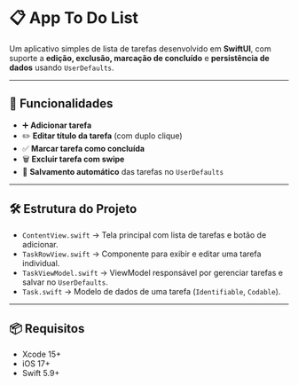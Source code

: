 # 📋 App To Do List

Um aplicativo simples de lista de tarefas desenvolvido em **SwiftUI**, com suporte a **edição, exclusão, marcação de concluído** e **persistência de dados** usando `UserDefaults`.

---

## 🚀 Funcionalidades

- ➕ **Adicionar tarefa**
- ✏️ **Editar título da tarefa** (com duplo clique)
- ✅ **Marcar tarefa como concluída**
- 🗑 **Excluir tarefa com swipe**
- 💾 **Salvamento automático** das tarefas no `UserDefaults`

---

## 🛠 Estrutura do Projeto

- `ContentView.swift` → Tela principal com lista de tarefas e botão de adicionar.  
- `TaskRowView.swift` → Componente para exibir e editar uma tarefa individual.  
- `TaskViewModel.swift` → ViewModel responsável por gerenciar tarefas e salvar no `UserDefaults`.  
- `Task.swift` → Modelo de dados de uma tarefa (`Identifiable`, `Codable`).  

---

## 📦 Requisitos

- Xcode 15+  
- iOS 17+  
- Swift 5.9+  
